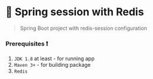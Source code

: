 # :busts_in_silhouette: Spring session with Redis
> Spring Boot project with redis-session configuration

### Prerequisites :heavy_exclamation_mark:

 1. `JDK 1.8` at least - for running app
 2. `Maven 3+`  - for building package
 3. `Redis`
